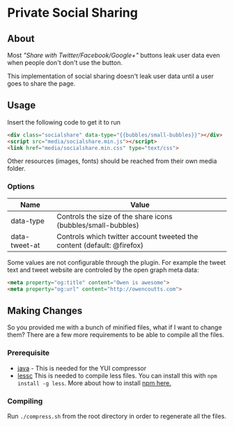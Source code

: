 # Private Social Sharing

## About
Most *"Share with Twitter/Facebook/Google+"* buttons leak user data even
when people don't don't use the button.

This implementation of social sharing doesn't leak user data until a user goes
to share the page.

## Usage
Insert the following code to get it to run

```html
<div class="socialshare" data-type="{{bubbles/small-bubbles}}"></div>
<script src="media/socialshare.min.js"></script>
<link href="media/socialshare.min.css" type="text/css">
```

Other resources (images, fonts) should be reached from their own media folder.

### Options

Name         | Value
------------ | -------------
data-type    | Controls the size of the share icons (bubbles/small-bubbles)
data-tweet-at | Controls which twitter account tweeted the content (default: @firefox)

Some values are not configurable through the plugin. For example the tweet text and tweet website are controled by the open graph meta data:

```html
<meta property="og:title" content="Owen is awesome">
<meta property="og:url" content="http://owencoutts.com">
```


## Making Changes

So you provided me with a bunch of minified files, what if I want to change them? There are a few more requirements to be able to compile all the files.

### Prerequisite

- [java](http://www.oracle.com/technetwork/java/javase/downloads/index.html) - This is needed for the YUI compressor
- [lessc](http://lesscss.org/) This is needed to compile less files. You can install this with `npm install -g less`. More about how to install [npm here.](http://npmjs.org/)

### Compiling

Run `./compress.sh` from the root directory in order to regenerate all the files.



